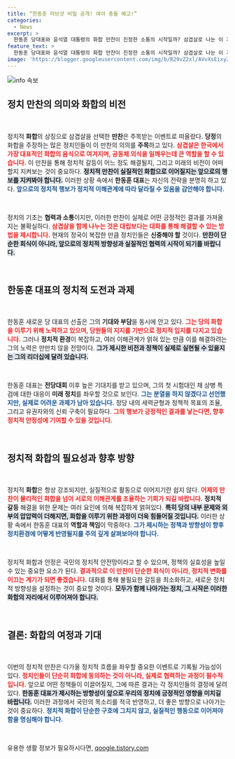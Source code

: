 ```yaml
---
title: “한동훈 러브샷 비밀 공개! 여야 충돌 예고!”
categories:
  - News
excerpt: >
  한동훈 당대표와 윤석열 대통령의 화합 만찬이 진정한 소통의 시작일까? 삼겹살로 나눈 이 자리가 가져올 정치적 변화와 내분 수습의 가능성을 짚어본다. 지금, 그 숨겨진 메시지에 귀 기울여보자!
feature_text: >
  한동훈 당대표와 윤석열 대통령의 화합 만찬이 진정한 소통의 시작일까? 삼겹살로 나눈 이 자리가 가져올 정치적 변화와 내분 수습의 가능성을 짚어본다. 지금, 그 숨겨진 메시지에 귀 기울여보자!
image: 'https://blogger.googleusercontent.com/img/b/R29vZ2xl/AVvXsEixyZcFfHzMRdzZMjFBmAUKJYCLCGyLL1o632UiGVXcaFdKo_bkvkuCioo0uUKlGfBVcT3P84aROyZIXSBEx3Aw5nCQ3pTgDom1WDC4m8eifvWiAmWEEVb4x6G_l8C0QH225ldMjyaFvpxGEBGNO37VmDTDMHGhJPq73UglMfDca1-0aw/s1600/blogspot.png'
---
```


<p><img src="https://blogger.googleusercontent.com/img/b/R29vZ2xl/AVvXsEixyZcFfHzMRdzZMjFBmAUKJYCLCGyLL1o632UiGVXcaFdKo_bkvkuCioo0uUKlGfBVcT3P84aROyZIXSBEx3Aw5nCQ3pTgDom1WDC4m8eifvWiAmWEEVb4x6G_l8C0QH225ldMjyaFvpxGEBGNO37VmDTDMHGhJPq73UglMfDca1-0aw/s1600/blogspot.png" alt="info 속보" /></p>

<h2 data-ke-size="size26">정치 만찬의 의미와 화합의 비전</h2>

<p data-ke-size="size16">&nbsp;</p>

<p>정치적 <strong>화합</strong>의 상징으로 삼겹살을 선택한 <strong>만찬</strong>은 주목받는 이벤트로 떠올랐다. <strong>당정</strong>의 화합을 주장하는 많은 정치인들이 이 만찬의 의의를 <strong>주목</strong>하고 있다. <b><span style="color: #ee2323;">삼겹살은 한국에서 가장 대표적인 화합의 음식으로 여겨지며, 공동체 의식을 일깨우는데 큰 역할을 할 수 있습니다.</span></b> 이 만찬을 통해 정치적 갈등이 어느 정도 해결될지, 그리고 미래의 비전이 어떠할지 지켜보는 것이 중요하다. <b><span style="background-color: #21538527;">정치적 만찬이 실질적인 화합으로 이어질지는 앞으로의 행보를 지켜봐야 합니다.</span></b> 이러한 상황 속에서 <strong>한동훈 대표</strong>는 자신의 전략을 분명히 하고 있다. <b><span style="color: #1a5490;">앞으로의 정치적 행보가 정치적 이해관계에 따라 달라질 수 있음을 감안해야 합니다.</span></b></p>

<p data-ke-size="size16">&nbsp;</p>

<p>정치의 기초는 <strong>협력과 소통</strong>이지만, 이러한 만찬이 실제로 어떤 긍정적인 결과를 가져올지는 불확실하다. <b><span style="color: #ee2323;">삼겹살을 함께 나누는 것은 대립보다는 대화를 통해 해결할 수 있는 방법을 제시합니다.</span></b> 현재의 정국이 복잡한 만큼 정치인들은 <strong>신중해야 할</strong> 것이다. <b><span style="background-color: #21538527;">만찬이 단순한 회식이 아니라, 앞으로의 정치적 방향성과 실질적인 협력의 시작이 되기를 바랍니다.</span></b></p>

<p data-ke-size="size16">&nbsp;</p>

<h2 data-ke-size="size26">한동훈 대표의 정치적 도전과 과제</h2>

<p data-ke-size="size16">&nbsp;</p>

<p>한동훈 새로운 당 대표의 선출은 그의 <strong>기대와 부담</strong>을 동시에 안고 있다. <b><span style="color: #ee2323;">그는 당의 화합을 이루기 위해 노력하고 있으며, 당원들의 지지를 기반으로 정치적 입지를 다지고 있습니다.</span></b> 그러나 <strong>정치적 환경</strong>이 복잡하고, 여러 이해관계가 얽혀 있는 만큼 이를 해결하려는 그의 노력은 만만치 않을 전망이다. <b><span style="background-color: #21538527;">그가 제시한 비전과 정책이 실제로 실현될 수 있을지는 그의 리더십에 달려 있습니다.</span></b> </p>

<p data-ke-size="size16">&nbsp;</p>

<p>한동훈 대표는 <strong>전당대회</strong> 이후 높은 기대치를 받고 있으며, 그의 첫 시험대인 채 상병 특검에 대한 대응이 <strong>미래 정치</strong>를 좌우할 것으로 보인다. <b><span style="color: #1a5490;">그는 분열을 하지 않겠다고 선언했지만, 실제로 어려운 과제가 남아 있습니다.</span></b> 정당 내의 세력균형과 정책적 목표의 조율, 그리고 유권자와의 신뢰 구축이 필요하다. <b><span style="color: #ee2323;">그의 행보가 긍정적인 결과를 낳는다면, 향후 정치적 안정성에 기여할 수 있을 것입니다.</span></b></p>

<p data-ke-size="size16">&nbsp;</p>

<h2 data-ke-size="size26">정치적 화합의 필요성과 향후 방향</h2>

<p data-ke-size="size16">&nbsp;</p>

<p>정치적 <strong>화합</strong>은 항상 강조되지만, 실질적으로 활동으로 이어지기란 쉽지 않다. <b><span style="color: #ee2323;">어제의 만찬이 물리적인 화합을 넘어 서로의 이해관계를 조율하는 기회가 되길 바랍니다.</span></b> <strong>정치적 갈등</strong> 해결을 위한 문제는 여러 요인에 의해 복잡하게 얽혀있다. <b><span style="background-color: #21538527;">특히 당의 내부 문제와 외부의 압압력이 더해지면, 화합을 이루기 위한 과정이 더욱 힘들어질 것입니다.</span></b> 이러한 상황 속에서 한동훈 대표의 <strong>역할과 책임</strong>이 막중하다. <b><span style="color: #1a5490;">그가 제시하는 정책과 방향성이 향후 정치환경에 어떻게 반영될지를 주의 깊게 살펴보아야 합니다.</span></b></p>

<p data-ke-size="size16">&nbsp;</p>

<p>정치적 화합과 안정은 국민의 정치적 안전망이라고 할 수 있으며, 정책의 실효성을 높일 수 있는 중요한 요소가 된다. <b><span style="color: #ee2323;">결과적으로 이 만찬이 단순한 회식이 아니라, 정치적 변화를 이끄는 계기가 되면 좋겠습니다.</span></b> 대화를 통해 불필요한 갈등을 최소화하고, 새로운 정치적 방향성을 설정하는 것이 중요할 것이다. <b><span style="background-color: #21538527;">모두가 함께 나아가는 정치, 그 시작은 이러한 화합의 자리에서 이루어져야 합니다.</span></b></p>

<p data-ke-size="size16">&nbsp;</p>

<h2 data-ke-size="size26">결론: 화합의 여정과 기대</h2>

<p data-ke-size="size16">&nbsp;</p>

<p>이번의 정치적 만찬은 다가올 정치적 흐름을 좌우할 중요한 이벤트로 기록될 가능성이 있다. <b><span style="color: #ee2323;">정치인들이 단순히 화합에 동의하는 것이 아니라, 실제로 협력하는 과정이 필수적입니다.</span></b> 앞으로 어떤 정책들이 이끌어질지, 그에 따른 결과는 각 정치인들의 결정에 달려있다. <b><span style="background-color: #21538527;">한동훈 대표가 제시하는 방향성이 앞으로 우리의 정치에 긍정적인 영향을 미치길 바랍니다.</span></b> 이러한 과정에서 국민의 목소리를 적극 반영하고, 더 좋은 방향으로 나아가는 것이 중요하다. <b><span style="color: #1a5490;">정치적 화합이 단순한 구호에 그치지 않고, 실질적인 행동으로 이어져야 함을 명심해야 합니다.</span></b></p>

<p data-ke-size="size16">&nbsp;</p>
유용한 생활 정보가 필요하시다면, <a href="https://qoogle.tistory.com" rel="dofollow">qoogle.tistory.com</a>



